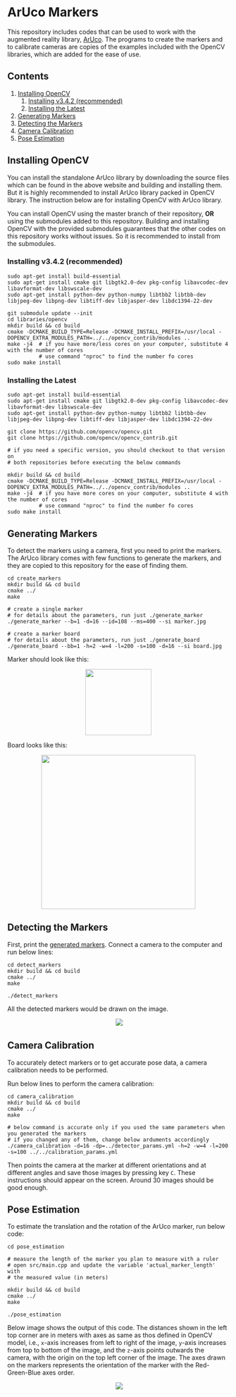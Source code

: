 # ArUco Markers

This repository includes codes that can be used to work with the augmented reality library, [ArUco](https://www.uco.es/investiga/grupos/ava/node/26).
The programs to create the markers and to calibrate cameras are copies of the examples included with the OpenCV libraries, which are added for the ease of use.

## Contents
1. [Installing OpenCV](#installing-opencv)
    1. [Installing v3.4.2 (recommended)](#installing-v342-recommended)
    2. [Installing the Latest](#installing-the-latest)
2. [Generating Markers](#generating-markers)
3. [Detecting the Markers](#detecting-the-markers)
4. [Camera Calibration](#camera-calibration)
5. [Pose Estimation](#pose-estimation)


## Installing OpenCV

You can install the standalone ArUco library by downloading the source files which can be found in the above website and building and installing them.
But it is highly recommended to install ArUco library packed in OpenCV library.
The instruction below are for installing OpenCV with ArUco library.

You can install OpenCV using the master branch of their repository, **OR** using the submodules added to this repository.
Building and installing OpenCV with the provided submodules guarantees that the other codes on this repository works without issues.
So it is recommended to install from the submodules.


### Installing v3.4.2 (recommended)
```
sudo apt-get install build-essential
sudo apt-get install cmake git libgtk2.0-dev pkg-config libavcodec-dev libavformat-dev libswscale-dev
sudo apt-get install python-dev python-numpy libtbb2 libtbb-dev libjpeg-dev libpng-dev libtiff-dev libjasper-dev libdc1394-22-dev

git submodule update --init
cd libraries/opencv
mkdir build && cd build
cmake -DCMAKE_BUILD_TYPE=Release -DCMAKE_INSTALL_PREFIX=/usr/local -DOPENCV_EXTRA_MODULES_PATH=../../opencv_contrib/modules ..
make -j4  # if you have more/less cores on your computer, substitute 4 with the number of cores
          # use command "nproc" to find the number fo cores
sudo make install
```


### Installing the Latest
```
sudo apt-get install build-essential
sudo apt-get install cmake git libgtk2.0-dev pkg-config libavcodec-dev libavformat-dev libswscale-dev
sudo apt-get install python-dev python-numpy libtbb2 libtbb-dev libjpeg-dev libpng-dev libtiff-dev libjasper-dev libdc1394-22-dev

git clone https://github.com/opencv/opencv.git
git clone https://github.com/opencv/opencv_contrib.git

# if you need a specific version, you should checkout to that version on 
# both repositories before executing the below commands

mkdir build && cd build
cmake -DCMAKE_BUILD_TYPE=Release -DCMAKE_INSTALL_PREFIX=/usr/local -DOPENCV_EXTRA_MODULES_PATH=../../opencv_contrib/modules ..
make -j4  # if you have more cores on your computer, substitute 4 with the number of cores
          # use command "nproc" to find the number fo cores
sudo make install
```


## Generating Markers
To detect the markers using a camera, first you need to print the markers.
The ArUco library comes with few functions to generate the markers, and they are copied to this repository for the ease of finding them.

```
cd create_markers
mkdir build && cd build
cmake ../
make

# create a single marker
# for details about the parameters, run just ./generate_marker
./generate_marker --b=1 -d=16 --id=108 --ms=400 --si marker.jpg

# create a marker board
# for details about the parameters, run just ./generate_board 
./generate_board --bb=1 -h=2 -w=4 -l=200 -s=100 -d=16 --si board.jpg
```

Marker should look like this:
<center>
  <img src="./images/marker.jpg"  width="150"/> 
</center>

Board looks like this:
<center>
  <img src="./images/board.jpg"  width="350"/>
</center>


## Detecting the Markers
First, print the [generated markers](#generating-markers).
Connect a camera to the computer and run below lines:
```
cd detect_markers
mkdir build && cd build
cmake ../
make

./detect_markers
```

All the detected markers would be drawn on the image.
<center>
  <img src="./images/detected_markers.png"  width="350"/>
</center>


## Camera Calibration
To accurately detect markers or to get accurate pose data, a camera calibration needs to be performed.

Run below lines to perform the camera calibration:
```
cd camera_calibration
mkdir build && cd build
cmake ../
make

# below command is accurate only if you used the same parameters when you generated the markers
# if you changed any of them, change below arduments accordingly
./camera_calibration -d=16 -dp=../detector_params.yml -h=2 -w=4 -l=200 -s=100 ../../calibration_params.yml
```

Then points the camera at the marker at different orientations and at different angles and save those images by pressing key `C`. 
These instructions should appear on the screen.
Around 30 images should be good enough.


## Pose Estimation
To estimate the translation and the rotation of the ArUco marker, run below code:
```
cd pose_estimation

# measure the length of the marker you plan to measure with a ruler
# open src/main.cpp and update the variable 'actual_marker_length' with
# the measured value (in meters)

mkdir build && cd build
cmake ../
make

./pose_estimation
```

Below image shows the output of this code. 
The distances shown in the left top corner are in meters with axes as same as thos defined in OpenCV model, i.e., `x`-axis increases from left to right of the image, `y`-axis increases from top to bottom of the image, and the `z`-axis points outwards the camera, with the origin on the top left corner of the image.
The axes drawn on the markers represents the orientation of the marker with the Red-Green-Blue axes order.
<center>
  <img src="./images/pose_estimation.png"  width="300"/>
</center>
